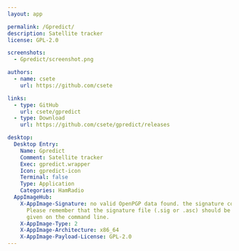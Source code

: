 ```yaml
---
layout: app

permalink: /Gpredict/
description: Satellite tracker
license: GPL-2.0

screenshots:
  - Gpredict/screenshot.png

authors:
  - name: csete
    url: https://github.com/csete

links:
  - type: GitHub
    url: csete/gpredict
  - type: Download
    url: https://github.com/csete/gpredict/releases

desktop:
  Desktop Entry:
    Name: Gpredict
    Comment: Satellite tracker
    Exec: gpredict.wrapper
    Icon: gpredict-icon
    Terminal: false
    Type: Application
    Categories: HamRadio
  AppImageHub:
    X-AppImage-Signature: no valid OpenPGP data found. the signature could not be verified.
      Please remember that the signature file (.sig or .asc) should be the first file
      given on the command line.
    X-AppImage-Type: 2
    X-AppImage-Architecture: x86_64
    X-AppImage-Payload-License: GPL-2.0
---
```

